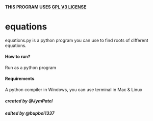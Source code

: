 #### THIS PROGRAM USES [GPL V3 LICENSE](../../LICENSE)
# equations
equations.py is a python program you can use to find roots of different equations.

#### How to run?
Run as a python program

#### Requirements
A python compiler in Windows, you can use terminal in Mac & Linux

##### created by @JymPatel
##### edited by @bupboi1337
